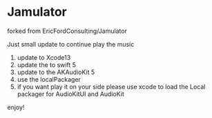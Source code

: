 # Jamulator
forked from EricFordConsulting/Jamulator

Just small update to continue play the music
1. update to Xcode13
2. update the to swift 5
3. update to the AKAudioKit 5
4. use the localPackager
5. if you want play it on your side please use xcode to load the Local packager for AudioKitUI and AudioKit

enjoy!

